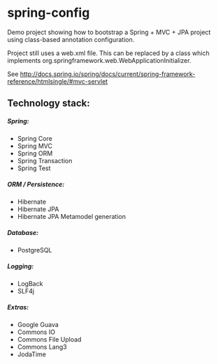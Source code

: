# spring-config
Demo project showing how to bootstrap a Spring + MVC + JPA project using class-based annotation configuration.

Project still uses a web.xml file. This can be replaced by a class which implements org.springframework.web.WebApplicationInitializer.

See http://docs.spring.io/spring/docs/current/spring-framework-reference/htmlsingle/#mvc-servlet

## Technology stack:

##### Spring:
* Spring Core
* Spring MVC
* Spring ORM
* Spring Transaction
* Spring Test

##### ORM / Persistence:
* Hibernate
* Hibernate JPA
* Hibernate JPA Metamodel generation

##### Database:
* PostgreSQL

##### Logging:
* LogBack
* SLF4j

##### Extras:
* Google Guava
* Commons IO
* Commons File Upload
* Commons Lang3
* JodaTime

